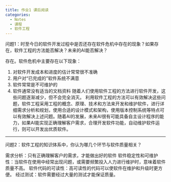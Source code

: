 ```yaml
---
title: 作业1 课后阅读
categories:
  - Notes
  - 课程
  - 软件工程
---
```

问题1：时至今日的软件开发过程中是否还存在软件危机中存在的现象？如果存在，软件工程的方法能否解决？未来的AI能否解决？

存在。软件危机中主要存在以下现象：
1. 对软件开发成本和进度的估计常常很不准确
2. 用户对“已完成的”软件系统不满意
3. 软件常常是不可维护的
4. 软件通常没有适当的文档资料
随着人们使用软件工程的方法进行软件开发，这些问题逐渐减少，但不会完全消灭。
利用软件工程的方法可以有效解决这些问题，软件工程采用工程的概念、原理、技术和方法来开发和维护软件，进行详细需求分析和规划，使用合适的设计模式和架构，使用版本控制系统等特点可以有效解决上述问题。随着AI的发展，未来AI很有可能具备自主设计程序的能力，如果AI能实现正确理解客户需求，合理开发软件功能，自动维护软件运行，则可以开发出优质软件。


---


问题2：软件工程的知识体系中，你认为哪几个环节与软件质量相关？

需求分析：只有正确理解客户的需求，才能做出好的软件
软件稳定性和可维护性：当软件在使用中经常出现问题，或需要频繁投入人力进行维护时，意味着软件质量不高。
软件代码的可读性：高可读性的代码可以使软件在维护和升级时更方便。
经过测试：软件需要经过大量的测试才能保证质量。